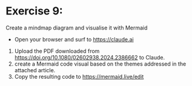 # Exercise 9:

Create a mindmap diagram and visualise it with Mermaid

- Open your browser and surf to https://claude.ai 

1. Upload the PDF downloaded from https://doi.org/10.1080/02602938.2024.2386662 to Claude.
2. create a Mermaid code visual based on the themes addressed in the attached article.
3. Copy the resulting code to https://mermaid.live/edit